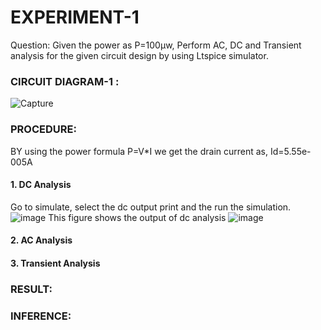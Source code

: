 # EXPERIMENT-1
Question: Given the power as P=100µw, Perform AC, DC and Transient analysis for the given circuit design by using Ltspice simulator.

### CIRCUIT DIAGRAM-1 :

![Capture](https://github.com/user-attachments/assets/502293a1-3c00-4db0-84ed-ca37947585df)

### PROCEDURE:
BY using the power formula P=V*I 
we get the drain current as,
Id=5.55e-005A
#### 1. DC Analysis
Go to simulate, select the dc output print and the run the simulation.
![image](https://github.com/user-attachments/assets/ef924102-e523-4182-a514-e4dd73970e36)
This figure shows the output of dc analysis
  ![image](https://github.com/user-attachments/assets/4c472f89-bbfc-4ee4-ae45-14294029eebb)


#### 2. AC Analysis


#### 3. Transient Analysis


### RESULT:


### INFERENCE:

